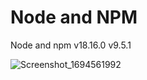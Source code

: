 # Node and NPM

Node and npm v18.16.0 v9.5.1


![Screenshot_1694561992](https://github.com/ZakirBangash/thehexatown/assets/66157395/7844a69a-54c4-4bcc-aab6-58905924b837)
